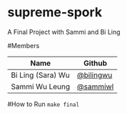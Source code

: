 # supreme-spork
A Final Project with Sammi and Bi Ling 

#Members 

| Name              | Github                                   |
|-------------------|------------------------------------------|
| Bi Ling (Sara) Wu | [@bilingwu](https://github.com/bilingwu) |
| Sammi Wu Leung    | [@sammiwl](https://github.com/sammiWL)   |

#How to Run
`make final`